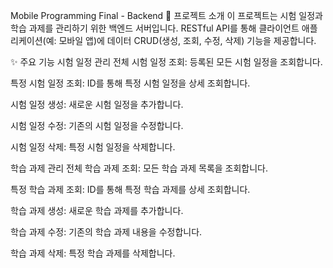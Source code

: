 Mobile Programming Final - Backend
📝 프로젝트 소개
이 프로젝트는 시험 일정과 학습 과제를 관리하기 위한 백엔드 서버입니다. RESTful API를 통해 클라이언트 애플리케이션(예: 모바일 앱)에 데이터 CRUD(생성, 조회, 수정, 삭제) 기능을 제공합니다.

✨ 주요 기능
시험 일정 관리
전체 시험 일정 조회: 등록된 모든 시험 일정을 조회합니다.

특정 시험 일정 조회: ID를 통해 특정 시험 일정을 상세 조회합니다.

시험 일정 생성: 새로운 시험 일정을 추가합니다.

시험 일정 수정: 기존의 시험 일정을 수정합니다.

시험 일정 삭제: 특정 시험 일정을 삭제합니다.

학습 과제 관리
전체 학습 과제 조회: 모든 학습 과제 목록을 조회합니다.

특정 학습 과제 조회: ID를 통해 특정 학습 과제를 상세 조회합니다.

학습 과제 생성: 새로운 학습 과제를 추가합니다.

학습 과제 수정: 기존의 학습 과제 내용을 수정합니다.

학습 과제 삭제: 특정 학습 과제를 삭제합니다.
